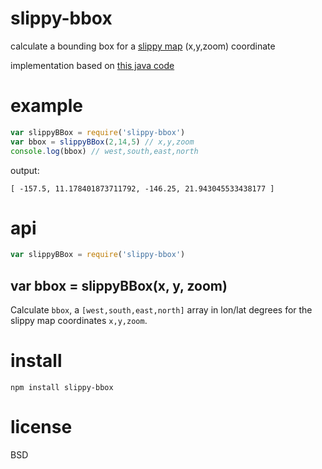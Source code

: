 # slippy-bbox

calculate a bounding box for a [slippy map][] (x,y,zoom) coordinate

implementation based on [this java code](https://wiki.openstreetmap.org/wiki/Slippy_map_tilenames#Tile_bounding_box)

[slippy map]: https://wiki.openstreetmap.org/wiki/Slippy_map_tilenames

# example

``` js
var slippyBBox = require('slippy-bbox')
var bbox = slippyBBox(2,14,5) // x,y,zoom
console.log(bbox) // west,south,east,north
```

output:

```
[ -157.5, 11.178401873711792, -146.25, 21.943045533438177 ]
```

# api

``` js
var slippyBBox = require('slippy-bbox')
```

## var bbox = slippyBBox(x, y, zoom)

Calculate `bbox`, a `[west,south,east,north]` array in lon/lat degrees for the
slippy map coordinates `x,y,zoom`.

# install

```
npm install slippy-bbox
```

# license

BSD
